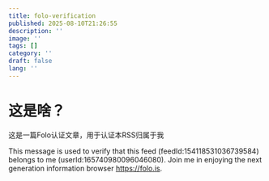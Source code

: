 ```yaml
---
title: folo-verification
published: 2025-08-10T21:26:55
description: ''
image: ''
tags: []
category: ''
draft: false 
lang: ''
---
```


# 这是啥？

这是一篇Folo认证文章，用于认证本RSS归属于我

This message is used to verify that this feed (feedId:154118531036739584) belongs to me (userId:165740980096046080). Join me in enjoying the next generation information browser https://folo.is.